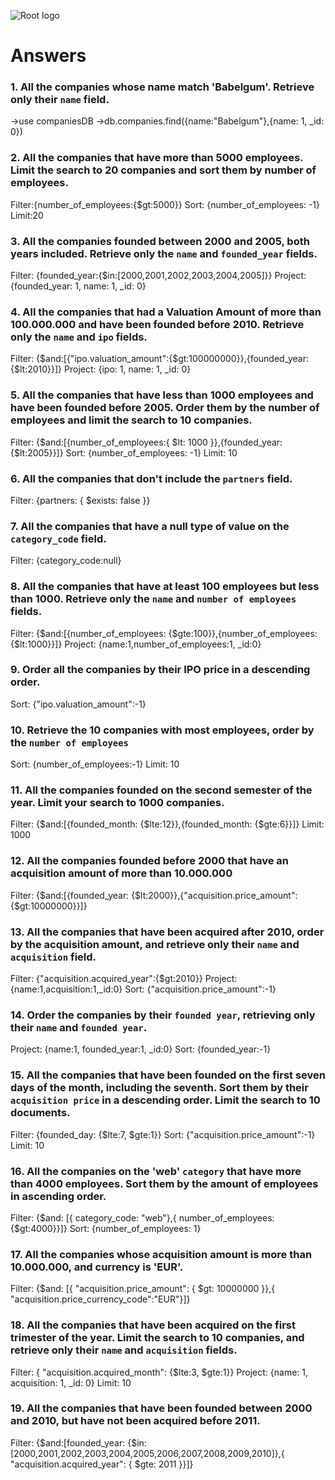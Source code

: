 ![Root logo](https://imgur.com/Hq8xgzy.png)
# Answers

### 1. All the companies whose name match 'Babelgum'. Retrieve only their `name` field.
->use companiesDB
->db.companies.find({name:"Babelgum"},{name: 1, _id: 0})

### 2. All the companies that have more than 5000 employees. Limit the search to 20 companies and sort them by **number of employees**.
Filter:{number_of_employees:{$gt:5000}}
Sort: {number_of_employees: -1}
Limit:20


### 3. All the companies founded between 2000 and 2005, both years included. Retrieve only the `name` and `founded_year` fields.

Filter: {founded_year:{$in:[2000,2001,2002,2003,2004,2005]}}
Project: {founded_year: 1, name: 1, _id: 0}

### 4. All the companies that had a Valuation Amount of more than 100.000.000 and have been founded before 2010. Retrieve only the `name` and `ipo` fields.

Filter: {$and:[{"ipo.valuation_amount":{$gt:100000000}},{founded_year:{$lt:2010}}]}
Project: {ipo: 1, name: 1, _id: 0}


### 5. All the companies that have less than 1000 employees and have been founded before 2005. Order them by the number of employees and limit the search to 10 companies.

Filter: {$and:[{number_of_employees:{ $lt: 1000 }},{founded_year:{$lt:2005}}]}
Sort: {number_of_employees: -1}
Limit: 10

### 6. All the companies that don't include the `partners` field.

Filter: {partners: { $exists: false }}

### 7. All the companies that have a null type of value on the `category_code` field.

Filter: {category_code:null}

### 8. All the companies that have at least 100 employees but less than 1000. Retrieve only the `name` and `number of employees` fields.

Filter: {$and:[{number_of_employees: {$gte:100}},{number_of_employees: {$lt:1000}}]}
Project: {name:1,number_of_employees:1, _id:0}

### 9. Order all the companies by their IPO price in a descending order.

Sort: {"ipo.valuation_amount":-1}

### 10. Retrieve the 10 companies with most employees, order by the `number of employees`

Sort: {number_of_employees:-1}
Limit: 10

### 11. All the companies founded on the second semester of the year. Limit your search to 1000 companies.

Filter: {$and:[{founded_month: {$lte:12}},{founded_month: {$gte:6}}]}
Limit: 1000

### 12. All the companies founded before 2000 that have an acquisition amount of more than 10.000.000

Filter: {$and:[{founded_year: {$lt:2000}},{"acquisition.price_amount":{$gt:10000000}}]}

### 13. All the companies that have been acquired after 2010, order by the acquisition amount, and retrieve only their `name` and `acquisition` field.

Filter: {"acquisition.acquired_year":{$gt:2010}}
Project: {name:1,acquisition:1,_id:0}
Sort: {"acquisition.price_amount":-1}

### 14. Order the companies by their `founded year`, retrieving only their `name` and `founded year`.

Project: {name:1, founded_year:1, _id:0}
Sort: {founded_year:-1}

### 15. All the companies that have been founded on the first seven days of the month, including the seventh. Sort them by their `acquisition price` in a descending order. Limit the search to 10 documents.

Filter: {founded_day: {$lte:7, $gte:1}}
Sort:  {"acquisition.price_amount":-1}
Limit: 10

### 16. All the companies on the 'web' `category` that have more than 4000 employees. Sort them by the amount of employees in ascending order.

Filter: {$and: [{ category_code: "web"},{ number_of_employees:{$gt:4000}}]}
Sort: {number_of_employees: 1}


### 17. All the companies whose acquisition amount is more than 10.000.000, and currency is 'EUR'.

Filter: {$and: [{ "acquisition.price_amount": { $gt: 10000000 }},{ "acquisition.price_currency_code":"EUR"}]}

### 18. All the companies that have been acquired on the first trimester of the year. Limit the search to 10 companies, and retrieve only their `name` and `acquisition` fields.

Filter: { "acquisition.acquired_month": {$lte:3, $gte:1}}
Project: {name: 1, acquisition: 1, _id: 0}
Limit: 10

### 19. All the companies that have been founded between 2000 and 2010, but have not been acquired before 2011.

Filter: {$and:[founded_year: {$in: [2000,2001,2002,2003,2004,2005,2006,2007,2008,2009,2010]},{ "acquisition.acquired_year": { $gte: 2011 }}]}
